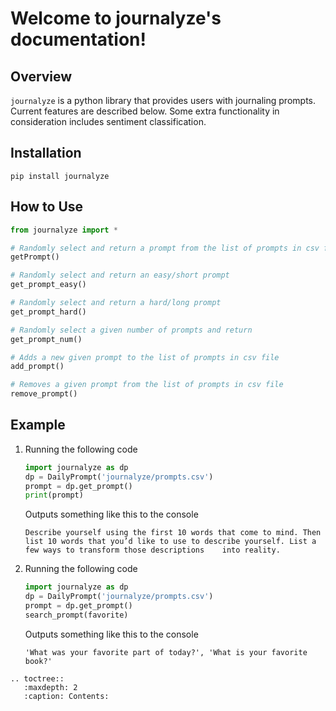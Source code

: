 # Welcome to journalyze's documentation!

## Overview
`journalyze` is a python library that provides users with journaling prompts.
Current features are described below.
Some extra functionality in consideration includes sentiment classification.

## Installation
```
pip install journalyze
```

## How to Use
```python
from journalyze import *

# Randomly select and return a prompt from the list of prompts in csv file
getPrompt()

# Randomly select and return an easy/short prompt
get_prompt_easy()

# Randomly select and return a hard/long prompt
get_prompt_hard()

# Randomly select a given number of prompts and return
get_prompt_num()

# Adds a new given prompt to the list of prompts in csv file
add_prompt()

# Removes a given prompt from the list of prompts in csv file
remove_prompt()
```

## Example
1. Running the following code
   ```python
   import journalyze as dp
   dp = DailyPrompt('journalyze/prompts.csv')
   prompt = dp.get_prompt()
   print(prompt)
   ```
   Outputs something like this to the console
   ```
   Describe yourself using the first 10 words that come to mind. Then list 10 words that you’d like to use to describe yourself. List a few ways to transform those descriptions    into reality.
   ```
2. Running the following code
   ```python
   import journalyze as dp
   dp = DailyPrompt('journalyze/prompts.csv')
   prompt = dp.get_prompt()
   search_prompt(favorite)
   ```
   Outputs something like this to the console
   ```
   'What was your favorite part of today?', 'What is your favorite book?'
   ```


```eval_rst
.. toctree::
   :maxdepth: 2
   :caption: Contents:
```
